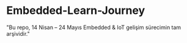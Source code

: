 # Embedded-Learn-Journey
"Bu repo, 14 Nisan – 24 Mayıs Embedded & IoT gelişim sürecimin tam arşividir."
